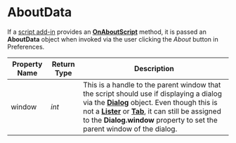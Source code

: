 # AboutData

If a [script add-in](/Manual/scripting/script_add-ins/RAEDME.md) provides an **[OnAboutScript](../scripting_events/onaboutscript.md)** method, it is passed an **AboutData** object when invoked via the user clicking the *About* button in Preferences.

| Property Name | Return Type | Description |
| --- | --- | --- |
| window | *int* | This is a handle to the parent window that the script should use if displaying a dialog via the **[Dialog](dialog.md)** object. Even though this is not a **[Lister](lister.md)** or **[Tab](tab.md)**, it can still be assigned to the **Dialog.window** property to set the parent window of the dialog. |

